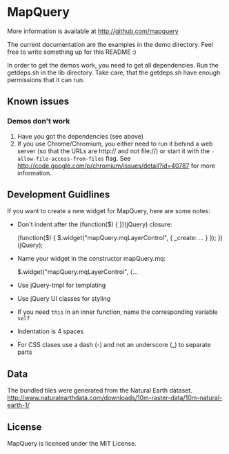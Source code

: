 MapQuery
=========

More information is available at http://github.com/mapquery

The current documentation are the examples in the demo directory. Feel free to write something up for this README :)

In order to get the demos work, you need to get all dependencies. Run the getdeps.sh in the lib directory. Take care, that the getdeps.sh have enough permissions that it can run.

Known issues
------------

### Demos don't work

1. Have you got the dependencies (see above)
2. If you use Chrome/Chromium, you either need to run it behind a web server (so that the URLs are http:// and not file://) or start it with the `-allow-file-access-from-files` flag. See http://code.google.com/p/chromium/issues/detail?id=40787 for more information.


Development Guidlines
---------------------

If you want to create a new widget for MapQuery, here are some notes:

 - Don't indent after the (function($) { })(jQuery) closure:

     (function($) {
     $.widget("mapQuery.mqLayerControl", {
         _create: ...
     }
     });
     })(jQuery);

 - Name your widget in the constructor mapQuery.mq<anameyoulike>:

    $.widget("mapQuery.mqLayerControl", {...

 - Use jQuery-tmpl for templating

 - Use jQuery UI classes for styling

 - If you need `this` in an inner function, name the corresponding variable `self`

 - Indentation is 4 spaces

 - For CSS clases use a dash (-) and not an underscore (_) to separate parts


Data
----

The bundled tiles were generated from the Natural Earth dataset.
http://www.naturalearthdata.com/downloads/10m-raster-data/10m-natural-earth-1/


License
-------

MapQuery is licensed under the MIT License.
